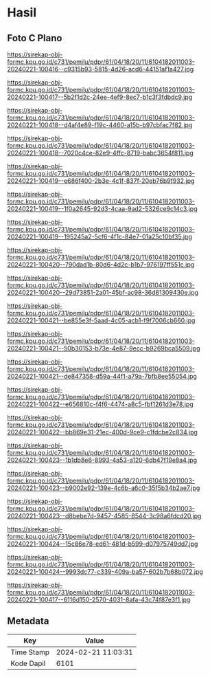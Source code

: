 # Hasil

## Foto C Plano

https://sirekap-obj-formc.kpu.go.id/c731/pemilu/pdpr/61/04/18/20/11/6104182011003-20240221-100416--c9315b93-5815-4d26-acd6-44151af1a427.jpg

https://sirekap-obj-formc.kpu.go.id/c731/pemilu/pdpr/61/04/18/20/11/6104182011003-20240221-100417--5b2f1d2c-24ee-4ef9-8ec7-b1c3f3fdbdc9.jpg

https://sirekap-obj-formc.kpu.go.id/c731/pemilu/pdpr/61/04/18/20/11/6104182011003-20240221-100418--d4af4e89-f19c-4460-a15b-b97cbfac7f82.jpg

https://sirekap-obj-formc.kpu.go.id/c731/pemilu/pdpr/61/04/18/20/11/6104182011003-20240221-100418--7020c4ce-82e9-4ffc-8719-babc3654f811.jpg

https://sirekap-obj-formc.kpu.go.id/c731/pemilu/pdpr/61/04/18/20/11/6104182011003-20240221-100419--e686f400-2b3e-4c1f-837f-20eb76b9f932.jpg

https://sirekap-obj-formc.kpu.go.id/c731/pemilu/pdpr/61/04/18/20/11/6104182011003-20240221-100419--1f0a2645-92d3-4caa-9ad2-5326ce9c14c3.jpg

https://sirekap-obj-formc.kpu.go.id/c731/pemilu/pdpr/61/04/18/20/11/6104182011003-20240221-100419--195245a2-5cf6-4f1c-84e7-01a25c10bf35.jpg

https://sirekap-obj-formc.kpu.go.id/c731/pemilu/pdpr/61/04/18/20/11/6104182011003-20240221-100420--790dad1b-80d6-4d2c-b1b7-976197ff551c.jpg

https://sirekap-obj-formc.kpu.go.id/c731/pemilu/pdpr/61/04/18/20/11/6104182011003-20240221-100420--29d73851-2a01-45bf-ac98-36d81309430e.jpg

https://sirekap-obj-formc.kpu.go.id/c731/pemilu/pdpr/61/04/18/20/11/6104182011003-20240221-100421--be855e3f-5aad-4c05-acb1-f9f7006cb660.jpg

https://sirekap-obj-formc.kpu.go.id/c731/pemilu/pdpr/61/04/18/20/11/6104182011003-20240221-100421--50b30153-b73e-4e87-9ecc-b9269bca5509.jpg

https://sirekap-obj-formc.kpu.go.id/c731/pemilu/pdpr/61/04/18/20/11/6104182011003-20240221-100421--de847358-d59a-44f1-a79a-7bfb8ee55054.jpg

https://sirekap-obj-formc.kpu.go.id/c731/pemilu/pdpr/61/04/18/20/11/6104182011003-20240221-100422--e656810c-f4f6-4474-a8c5-fbf1261d3e78.jpg

https://sirekap-obj-formc.kpu.go.id/c731/pemilu/pdpr/61/04/18/20/11/6104182011003-20240221-100422--bb869e31-21ec-400d-9ce9-c1fdcbe2c834.jpg

https://sirekap-obj-formc.kpu.go.id/c731/pemilu/pdpr/61/04/18/20/11/6104182011003-20240221-100423--1b1db8e6-8993-4a53-a120-6db47f19e8a4.jpg

https://sirekap-obj-formc.kpu.go.id/c731/pemilu/pdpr/61/04/18/20/11/6104182011003-20240221-100423--b9002e92-139e-4c6b-a6c0-35f5b34b2ae7.jpg

https://sirekap-obj-formc.kpu.go.id/c731/pemilu/pdpr/61/04/18/20/11/6104182011003-20240221-100423--d8bebe7d-9457-4585-8544-3c98a6fdcd20.jpg

https://sirekap-obj-formc.kpu.go.id/c731/pemilu/pdpr/61/04/18/20/11/6104182011003-20240221-100424--15c86e78-ed61-481d-b599-d07975749dd7.jpg

https://sirekap-obj-formc.kpu.go.id/c731/pemilu/pdpr/61/04/18/20/11/6104182011003-20240221-100424--9993dc77-c339-409a-ba57-602b7b68b072.jpg

https://sirekap-obj-formc.kpu.go.id/c731/pemilu/pdpr/61/04/18/20/11/6104182011003-20240221-100417--6116d150-2570-4031-8afa-43c74f87e3f1.jpg


## Metadata

| Key        | Value               |
| ---------- | ------------------- |
| Time Stamp | 2024-02-21 11:03:31 |
| Kode Dapil | 6101                |



